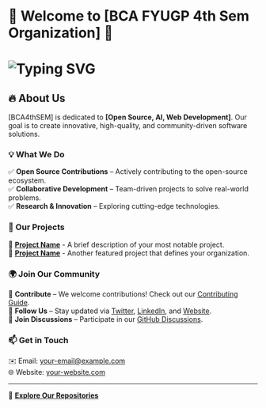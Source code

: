 # 🌟 Welcome to [BCA FYUGP 4th Sem Organization] 🚀

# ![Typing SVG](https://readme-typing-svg.herokuapp.com?font=Fira+Code&size=25&pause=1000&color=F75C7E&width=435&lines=Hello!+👋;Welcome+to+%5BBCA4thSEM%5D!;We+Build+Awesome+Projects!+🚀)



## 🔥 About Us  
[BCA4thSEM] is dedicated to **[Open Source, AI, Web Development]**. Our goal is to create innovative, high-quality, and community-driven software solutions.  

### 💡 What We Do  
✅ **Open Source Contributions** – Actively contributing to the open-source ecosystem.  
✅ **Collaborative Development** – Team-driven projects to solve real-world problems.  
✅ **Research & Innovation** – Exploring cutting-edge technologies.  

### 🚀 Our Projects  
📌 **[Project Name](#)** - A brief description of your most notable project.  
📌 **[Project Name](#)** - Another featured project that defines your organization.  

### 🌍 Join Our Community  
🤝 **Contribute** – We welcome contributions! Check out our [Contributing Guide](#).  
📢 **Follow Us** – Stay updated via [Twitter](#), [LinkedIn](#), and [Website](#).  
💬 **Join Discussions** – Participate in our [GitHub Discussions](#).  

### 📫 Get in Touch  
✉️ Email: [your-email@example.com](mailto:your-email@example.com)  
🌐 Website: [your-website.com](#)  

---

🔗 **[Explore Our Repositories](https://github.com/YOUR_ORG_NAME?tab=repositories)**

